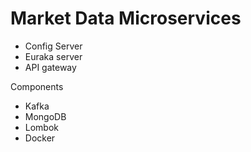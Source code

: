 # Market Data Microservices
- Config Server
- Euraka server
- API gateway


Components
- Kafka
- MongoDB
- Lombok
- Docker
